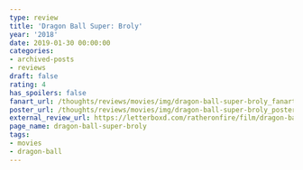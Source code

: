 ```yaml
---
type: review
title: 'Dragon Ball Super: Broly'
year: '2018'
date: 2019-01-30 00:00:00
categories:
- archived-posts
- reviews
draft: false
rating: 4
has_spoilers: false
fanart_url: /thoughts/reviews/movies/img/dragon-ball-super-broly_fanart.png
poster_url: /thoughts/reviews/movies/img/dragon-ball-super-broly_poster.png
external_review_url: https://letterboxd.com/ratheronfire/film/dragon-ball-super-broly/
page_name: dragon-ball-super-broly
tags:
- movies
- dragon-ball
---
```


